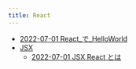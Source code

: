 ```yaml
---
title: React
---
```



- [2022-07-01 React_で_HelloWorld](./../../../d/2022/07/01/React_で_HelloWorld.md)
- [JSX](./JSX/index.md)
    - [2022-07-01 JSX React とは](./../../../d/2022/07/01/JSX_React_とは.md)





